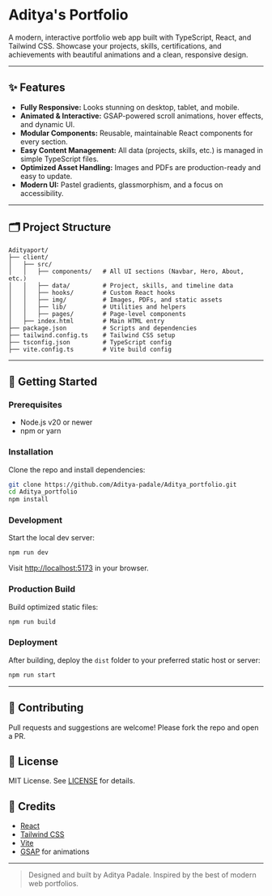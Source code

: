 # Aditya's Portfolio

A modern, interactive portfolio web app built with TypeScript, React, and Tailwind CSS. Showcase your projects, skills, certifications, and achievements with beautiful animations and a clean, responsive design.

---

## ✨ Features

- **Fully Responsive:** Looks stunning on desktop, tablet, and mobile.
- **Animated & Interactive:** GSAP-powered scroll animations, hover effects, and dynamic UI.
- **Modular Components:** Reusable, maintainable React components for every section.
- **Easy Content Management:** All data (projects, skills, etc.) is managed in simple TypeScript files.
- **Optimized Asset Handling:** Images and PDFs are production-ready and easy to update.
- **Modern UI:** Pastel gradients, glassmorphism, and a focus on accessibility.

---

## 🗂️ Project Structure

```
Adityaport/
├── client/
│   ├── src/
│   │   ├── components/   # All UI sections (Navbar, Hero, About, etc.)
│   │   ├── data/         # Project, skills, and timeline data
│   │   ├── hooks/        # Custom React hooks
│   │   ├── img/          # Images, PDFs, and static assets
│   │   ├── lib/          # Utilities and helpers
│   │   ├── pages/        # Page-level components
│   ├── index.html        # Main HTML entry
├── package.json          # Scripts and dependencies
├── tailwind.config.ts    # Tailwind CSS setup
├── tsconfig.json         # TypeScript config
├── vite.config.ts        # Vite build config
```

---

## 🚀 Getting Started

### Prerequisites

- Node.js v20 or newer
- npm or yarn

### Installation

Clone the repo and install dependencies:

```sh
git clone https://github.com/Aditya-padale/Aditya_portfolio.git
cd Aditya_portfolio
npm install
```

### Development

Start the local dev server:

```sh
npm run dev
```

Visit [http://localhost:5173](http://localhost:5173) in your browser.

### Production Build

Build optimized static files:

```sh
npm run build
```

### Deployment

After building, deploy the `dist` folder to your preferred static host or server:

```sh
npm run start
```

---

## 🤝 Contributing

Pull requests and suggestions are welcome! Please fork the repo and open a PR.

## 📄 License

MIT License. See [LICENSE](./LICENSE) for details.

## 🙏 Credits

- [React](https://react.dev/)
- [Tailwind CSS](https://tailwindcss.com/)
- [Vite](https://vitejs.dev/)
- [GSAP](https://gsap.com/) for animations

---

> Designed and built by Aditya Padale. Inspired by the best of modern web portfolios.
